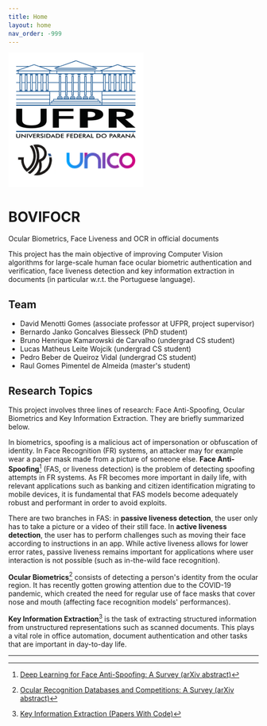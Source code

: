```yaml
---
title: Home
layout: home
nav_order: -999
---
```


![](/assets/images/logos.png)

# BOVIFOCR
Ocular Biometrics, Face Liveness and OCR in official documents

This project has the main objective of improving Computer Vision algorithms for large-scale human face ocular biometric authentication and verification, face liveness detection and key information extraction in documents (in particular w.r.t. the Portuguese language).

## Team
- David Menotti Gomes (associate professor at UFPR, project supervisor)
- Bernardo Janko Goncalves Biesseck (PhD student)
- Bruno Henrique Kamarowski de Carvalho (undergrad CS student)
- Lucas Matheus Leite Wojcik (undergrad CS student)
- Pedro Beber de Queiroz Vidal (undergrad CS student)
- Raul Gomes Pimentel de Almeida (master's student)

## Research Topics
This project involves three lines of research: Face Anti-Spoofing, Ocular Biometrics and Key Information Extraction. They are briefly summarized below.

In biometrics, spoofing is a malicious act of impersonation or obfuscation of identity. In Face Recognition (FR) systems, an attacker may for example wear a paper mask made from a picture of someone else. **Face Anti-Spoofing**[^1] (FAS, or liveness detection) is the problem of detecting spoofing attempts in FR systems. As FR becomes more important in daily life, with relevant applications such as banking and citizen identification migrating to mobile devices, it is fundamental that FAS models become adequately robust and performant in order to avoid exploits.

There are two branches in FAS: in **passive liveness detection**, the user only has to take a picture or a video of their still face. In **active liveness detection**, the user has to perform challenges such as moving their face according to instructions in an app. While active liveness allows for lower error rates, passive liveness remains important for applications where user interaction is not possible (such as in-the-wild face recognition).

**Ocular Biometrics**[^2] consists of detecting a person's identity from the ocular region. It has recently gotten growing attention due to the COVID-19 pandemic, which created the need for regular use of face masks that cover nose and mouth (affecting face recognition models' performances).

**Key Information Extraction**[^3] is the task of extracting structured information from unstructured representations such as scanned documents. This plays a vital role in office automation, document authentication and other tasks that are important in day-to-day life.

----
[^1]: [Deep Learning for Face Anti-Spoofing: A Survey (arXiv abstract)](https://arxiv.org/abs/2106.14948v3)
[^2]: [Ocular Recognition Databases and Competitions: A Survey (arXiv abstract)](https://arxiv.org/abs/1911.09646v3)
[^3]: [Key Information Extraction (Papers With Code)](https://paperswithcode.com/task/key-information-extraction/)
